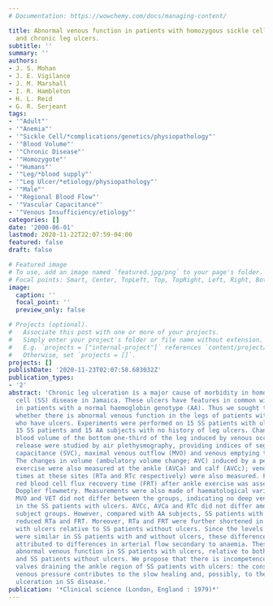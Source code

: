 ```yaml
---
# Documentation: https://wowchemy.com/docs/managing-content/

title: Abnormal venous function in patients with homozygous sickle cell (SS) disease
  and chronic leg ulcers.
subtitle: ''
summary: ''
authors:
- J. S. Mohan
- J. E. Vigilance
- J. M. Marshall
- I. R. Hambleton
- H. L. Reid
- G. R. Serjeant
tags:
- '"Adult"'
- '"Anemia"'
- '"Sickle Cell/*complications/genetics/physiopathology"'
- '"Blood Volume"'
- '"Chronic Disease"'
- '"Homozygote"'
- '"Humans"'
- '"Leg/*blood supply"'
- '"Leg Ulcer/*etiology/physiopathology"'
- '"Male"'
- '"Regional Blood Flow"'
- '"Vascular Capacitance"'
- '"Venous Insufficiency/etiology"'
categories: []
date: '2000-06-01'
lastmod: 2020-11-22T22:07:59-04:00
featured: false
draft: false

# Featured image
# To use, add an image named `featured.jpg/png` to your page's folder.
# Focal points: Smart, Center, TopLeft, Top, TopRight, Left, Right, BottomLeft, Bottom, BottomRight.
image:
  caption: ''
  focal_point: ''
  preview_only: false

# Projects (optional).
#   Associate this post with one or more of your projects.
#   Simply enter your project's folder or file name without extension.
#   E.g. `projects = ["internal-project"]` references `content/project/deep-learning/index.md`.
#   Otherwise, set `projects = []`.
projects: []
publishDate: '2020-11-23T02:07:58.683032Z'
publication_types:
- '2'
abstract: 'Chronic leg ulceration is a major cause of morbidity in homozygous sickle
  cell (SS) disease in Jamaica. These ulcers have features in common with venous ulcers
  in patients with a normal haemoglobin genotype (AA). Thus we sought to determine
  whether there is abnormal venous function in the legs of patients with SS disease
  who have ulcers. Experiments were performed on 15 SS patients with ulcers, and on
  15 SS patients and 15 AA subjects with no history of leg ulcers. Changes in venous
  blood volume of the bottom one-third of the leg induced by venous occlusion and
  release were studied by air plethysmography, providing indices of segmental venous
  capacitance (SVC), maximal venous outflow (MVO) and venous emptying time (VET).
  The changes in volume (ambulatory volume change; AVC) induced by a period of leg
  exercise were also measured at the ankle (AVCa) and calf (AVCc); venous refilling
  times at these sites (RTa and RTc respectively) were also measured. Finally, cutaneous
  red blood cell flux recovery time (FRT) after ankle exercise was assessed by laser
  Doppler flowmetry. Measurements were also made of haematological variables. SVC,
  MVO and VET did not differ between the groups, indicating no deep venous obstruction
  in the SS patients with ulcers. AVCc, AVCa and RTc did not differ among the three
  subject groups. However, compared with AA subjects, SS patients with ulcers had
  reduced RTa and FRT. Moreover, RTa and FRT were further shortened in SS patients
  with ulcers relative to SS patients without ulcers. Since the levels of anaemia
  were similar in SS patients with and without ulcers, these differences cannot be
  attributed to differences in arterial flow secondary to anaemia. These results suggest
  abnormal venous function in SS patients with ulcers, relative to both AA subjects
  and SS patients without ulcers. We propose that there is incompetence of venous
  valves draining the ankle region of SS patients with ulcers: the consequent raised
  venous pressure contributes to the slow healing and, possibly, to the onset of leg
  ulceration in SS disease.'
publication: '*Clinical science (London, England : 1979)*'
---
```

